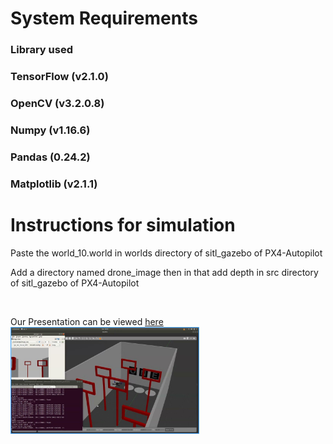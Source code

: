 # System Requirements
<h3>Library used</h3>
<h3>TensorFlow (v2.1.0)</h3>
<h3>OpenCV (v3.2.0.8)</h3>
<h3>Numpy (v1.16.6)</h3>
<h3>Pandas (0.24.2)</h3>
<h3>Matplotlib (v2.1.1)</h3>

<h1>Instructions for simulation</h1>
<p>Paste the world_10.world in worlds directory of sitl_gazebo of PX4-Autopilot</p>
<p>Add a directory named drone_image then in that add depth in src directory of sitl_gazebo of PX4-Autopilot</p>
<br>

Our Presentation can be viewed [here](https://docs.google.com/presentation/d/1nS1MCb4RNe4UrLJfv9ud0cSZyBGj14ZcscZuKrlMJLE/edit?usp=sharing)
<br>
<img src="/media/areana.jpg" width="60%" height="60%"/>
